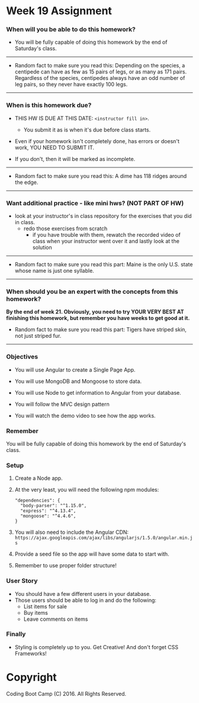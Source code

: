 # Week 19 Assignment

### When will you be able to do this homework?

* You will be fully capable of doing this homework by the end of Saturday's class.

- - -

* Random fact to make sure you read this: Depending on the species, a centipede can have as few as 15 pairs of legs, or as many as 171 pairs. Regardless of the species, centipedes always have an odd number of leg pairs, so they never have exactly 100 legs.

- - -

### When is this homework due?

* THIS HW IS DUE AT THIS DATE: `<instructor fill in>`.

  * You submit it as is when it's due before class starts.

* Even if your homework isn't completely done, has errors or doesn't work, YOU NEED TO SUBMIT IT.

* If you don't, then it will be marked as incomplete.

- - -

* Random fact to make sure you read this: A dime has 118 ridges around the edge.

- - -

### Want additional practice - like mini hws? (NOT PART OF HW)

* look at your instructor's in class repository for the exercises that you did in class.
  * redo those exercises from scratch
    * if you have trouble with them, rewatch the recorded video of class when your instructor went over it and lastly look at the solution

- - -

* Random fact to make sure you read this part: Maine is the only U.S. state whose name is just one syllable.

- - -

### When should you be an expert with the concepts from this homework?

 **By the end of week 21. Obviously, you need to try YOUR VERY BEST AT finishing this homework, but remember you have weeks to get good at it.**

* Random fact to make sure you read this part: Tigers have striped skin, not just striped fur.

- - -

### Objectives

* You will use Angular to create a Single Page App.

* You will use MongoDB and Mongoose to store data.

* You will use Node to get information to Angular from your database.

* You will follow the MVC design pattern

* You will watch the demo video to see how the app works.

### Remember

You will be fully capable of doing this homework by the end of Saturday's class.

### Setup

1. Create a Node app.
2. At the very least, you will need the following npm modules:
   ```
   "dependencies": {
     "body-parser": "^1.15.0",
     "express": "^4.13.4",
     "mongoose": "^4.4.6",
   }
   ```
3. You will also need to include the Angular CDN:
   `https://ajax.googleapis.com/ajax/libs/angularjs/1.5.0/angular.min.js`

4. Provide a seed file so the app will have some data to start with.

5. Remember to use proper folder structure!  

### User Story

* You should have a few different users in your database.
* Those users should be able to log in and do the following:
  * List items for sale
  * Buy items
  * Leave comments on items

### Finally

* Styling is completely up to you. Get Creative! And don't forget CSS Frameworks!

# Copyright

Coding Boot Camp (C) 2016. All Rights Reserved.
